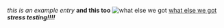 *this is an example entry*
**and this too**
![what else we got](https://picsum.photos/200/300)
[what else we got](https://example.com)
***stress testing!!!!***
